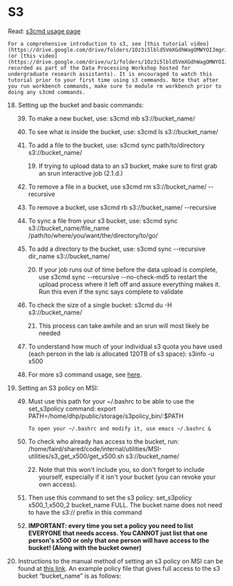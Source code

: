 # S3

Read: [s3cmd usage page](https://s3tools.org/usage)


    For a comprehensive introduction to s3, see [this tutorial video](https://drive.google.com/drive/folders/1Oz3i5lbld5VmXGdhWagOMWYOIJmgrJA4) (or [this video](https://drive.google.com/drive/u/1/folders/1Oz3i5lbld5VmXGdhWagOMWYOIJmgrJA4) recorded as part of the Data Processing Workshop hosted for undergraduate research assistants). It is encouraged to watch this tutorial prior to your first time using s3 commands. Note that after you run workbench commands, make sure to module rm workbench prior to doing any s3cmd commands.



18. Setting up the bucket and basic commands:

    39. To make a new bucket, use: s3cmd mb s3://bucket_name/

    40. To see what is inside the bucket, use: s3cmd ls s3://bucket_name/

    41. To add a file to the bucket, use: s3cmd sync path/to/directory s3://bucket_name/

        19. If trying to upload data to an s3 bucket, make sure to first grab an srun interactive job (2.1.d.)

    42. To remove a file in a bucket, use s3cmd rm s3://bucket_name/ --recursive 

    43. To remove a bucket, use s3cmd rb s3://bucket_name/ --recursive 

    44. To sync a file from your s3 bucket, use: s3cmd sync s3://bucket_name/file_name /path/to/where/you/want/the/directory/to/go/

    45. To add a directory to the bucket, use: s3cmd sync --recursive dir_name s3://bucket_name/ 

        20. If your job runs out of time before the data upload is complete, use s3cmd sync --recursive --no-check-md5 to restart the upload process where it left off and assure 
        everything makes it. Run this even if the sync says complete to validate

    46. To check the size of a single bucket: s3cmd du -H s3://bucket_name/

        21. This process can take awhile and an srun will most likely be needed

    47. To understand how much of your individual s3 quota you have used (each person in the lab is allocated 120TB of s3 space): s3info -u x500

    48. For more s3 command usage, see [here](https://s3tools.org/usage).
    
19. Setting an S3 policy on MSI:

    49. Must use this path for your ~/.bashrc to be able to use the set_s3policy command: export PATH=/home/dhp/public/storage/s3policy_bin/:$PATH 

            To open your ~/.bashrc and modify it, use emacs ~/.bashrc &

    50. To check who already has access to the bucket, run: /home/faird/shared/code/internal/utilities/MSI-utilities/s3_get_x500/get_x500.sh s3://bucket_name/ 

        22. Note that this won't include you, so don't forget to include yourself, especially if it isn't your bucket (you can revoke your own access).

    51. Then use this command to set the s3 policy: set_s3policy x500_1,x500_2  bucket_name FULL. The bucket name does not need to have the s3:// prefix in this command 

    52. **IMPORTANT: every time you set a policy you need to list EVERYONE that needs access. You CANNOT just list that one person's x500 or only that one person will have access to the bucket! (Along with the bucket owner)**
    
20. Instructions to the manual method of setting an s3 policy on MSI can be found at [this link](https://www.msi.umn.edu/support/faq/how-do-i-use-s3-buckets-share-data-tier-2-storage-other-users). An example policy file that gives full access to the s3 bucket  “bucket_name” is as follows: